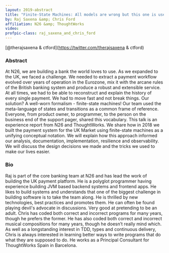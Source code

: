 ```yaml
---
layout: 2019-abstract
title: "Finite-State Machines: All models are wrong but this one is useful"
by: Raj Saxena &amp; Chris Ford
affiliation: N26 &amp; ThoughtWorks
video: 
profpic-class: raj_saxena_and_chris_ford
---
```


[@therajsaxena &amp; ctford](https://twitter.com/therajsaxena &amp; ctford)
<br/>

### Abstract

At N26, we are building a bank the world loves to use. As we expanded to the UK, we faced a challenge.  We needed to extract a payment workflow evolved over years of operation in the Eurozone, mix it with the arcane rules of the British banking system and produce a robust and extensible service. At all times, we had to be able to reconstruct and explain the history of every single payment. We had to move fast and not break things. Our solution? A well-worn formalism - finite-state machines! Our team used the meta-language of states and transitions as a common frame of reference. Everyone, from product owner, to programmer, to the person on the business end of the support pager, shared this vocabulary. This talk is an experience report from N26 and ThoughtWorks. We share how in 2018 we built the payment system for the UK Market using finite-state machines as a unifying conceptual notation. We will explain how this approach informed our analysis, documentation, implementation, resilience and observability. We will discuss the design decisions we made and the tricks we used to make our lives easier.

### Bio

Raj is part of the core banking team at N26 and has lead the work of building the UK payment platform. He is a polyglot programmer having experience building JVM based backend systems and frontend apps. He likes to build systems and understands that one of the biggest challenge in building software is to take the team along.  He is thrilled by new technologies, best practices and promotes them. He can often be found playing devil's advocate in discussions. Very good at pretending to be an adult. Chris has coded both correct and incorrect programs for many years, though he prefers the former. He has also coded both correct and incorrect musical compositions for many years, though he doesn’t really mind which. As well as a longstanding interest in TDD, types and continuous delivery, Chris is always interested in learning better ways to write programs that do what they are supposed to do. He works as a Principal Consultant for ThoughtWorks Spain in Barcelona.


